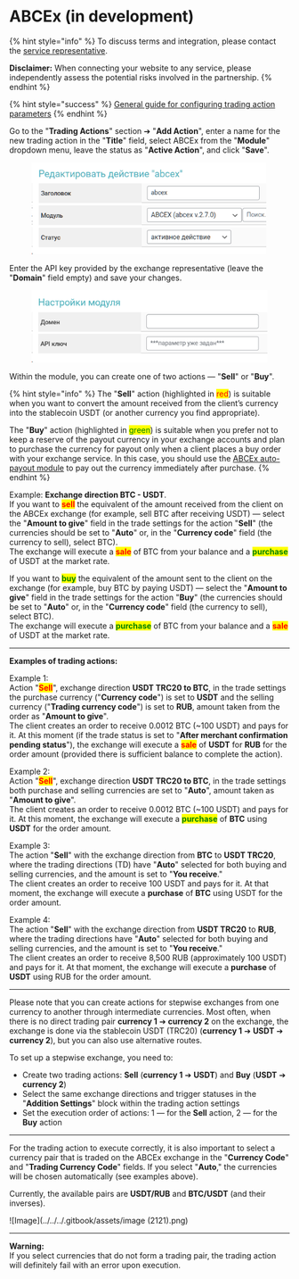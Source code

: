 # ABCEx (in development)

{% hint style="info" %}
To discuss terms and integration, please contact the [service representative](https://t.me/ABCEX_management).

**Disclaimer:** When connecting your website to any service, please independently assess the potential risks involved in the partnership.
{% endhint %}

{% hint style="success" %}
[General guide for configuring trading action parameters](https://premium.gitbook.io/main/osnovnye-nastroiki/modul-torgovye-deistviya/sozdanie-torgovogo-deistviya/parametry-torgovykh-deistvii)
{% endhint %}

Go to the "**Trading Actions**" section ➔ "**Add Action**", enter a name for the new trading action in the "**Title**" field, select ABCEx from the "**Module**" dropdown menu, leave the status as "**Active Action**", and click "**Save**".

<figure><img src="../../../.gitbook/assets/image (48).png" alt="" width="422"><figcaption></figcaption></figure>

Enter the API key provided by the exchange representative (leave the "**Domain**" field empty) and save your changes.

<figure><img src="../../../.gitbook/assets/image (45).png" alt=""><figcaption></figcaption></figure>

Within the module, you can create one of two actions — "**Sell**" or "**Buy**".

{% hint style="info" %}
The "**Sell**" action (highlighted in <mark style="color:red;">red</mark>) is suitable when you want to convert the amount received from the client’s currency into the stablecoin USDT (or another currency you find appropriate).

The "**Buy**" action (highlighted in <mark style="color:green;">green</mark>) is suitable when you prefer not to keep a reserve of the payout currency in your exchange accounts and plan to purchase the currency for payout only when a client places a buy order with your exchange service. In this case, you should use the [ABCEx auto-payout module](https://premium.gitbook.io/main/osnovnye-nastroiki/merchanty-i-avtovyplaty/avtovyplaty/abcex) to pay out the currency immediately after purchase.
{% endhint %}

Example: **Exchange direction BTC - USDT**.  
If you want to <mark style="color:red;">**sell**</mark> the equivalent of the amount received from the client on the ABCEx exchange (for example, sell BTC after receiving USDT) — select the "**Amount to give**" field in the trade settings for the action "**Sell**" (the currencies should be set to "**Auto**" or, in the "**Currency code**" field (the currency to sell), select BTC).  
The exchange will execute a <mark style="color:red;">**sale**</mark> of BTC from your balance and a <mark style="color:green;">**purchase**</mark> of USDT at the market rate.

If you want to <mark style="color:green;">**buy**</mark> the equivalent of the amount sent to the client on the exchange (for example, buy BTC by paying USDT) — select the "**Amount to give**" field in the trade settings for the action "**Buy**" (the currencies should be set to "**Auto**" or, in the "**Currency code**" field (the currency to sell), select BTC).  
The exchange will execute a <mark style="color:green;">**purchase**</mark> of BTC from your balance and a <mark style="color:red;">**sale**</mark> of USDT at the market rate.

---

**Examples of trading actions:**

Example 1:  
Action "<mark style="color:red;">**Sell**</mark>", exchange direction **USDT TRC20 to BTC**, in the trade settings the purchase currency ("**Currency code**") is set to **USDT** and the selling currency ("**Trading currency code**") is set to **RUB**, amount taken from the order as "**Amount to give**".  
The client creates an order to receive 0.0012 BTC (~100 USDT) and pays for it. At this moment (if the trade status is set to "**After merchant confirmation pending status**"), the exchange will execute a <mark style="color:red;">**sale**</mark> of **USDT** for **RUB** for the order amount (provided there is sufficient balance to complete the action).

Example 2:  
Action "<mark style="color:red;">**Sell**</mark>", exchange direction **USDT TRC20 to BTC**, in the trade settings both purchase and selling currencies are set to "**Auto**", amount taken as "**Amount to give**".  
The client creates an order to receive 0.0012 BTC (~100 USDT) and pays for it. At this moment, the exchange will execute a <mark style="color:green;">**purchase**</mark> of **BTC** using **USDT** for the order amount.

Example 3:  
The action "**Sell**" with the exchange direction from **BTC** to **USDT TRC20**, where the trading directions (TD) have "**Auto**" selected for both buying and selling currencies, and the amount is set to "**You receive**."  
The client creates an order to receive 100 USDT and pays for it. At that moment, the exchange will execute a **purchase** of **BTC** using USDT for the order amount.

Example 4:  
The action "**Sell**" with the exchange direction from **USDT TRC20** to **RUB**, where the trading directions have "**Auto**" selected for both buying and selling currencies, and the amount is set to "**You receive**."  
The client creates an order to receive 8,500 RUB (approximately 100 USDT) and pays for it. At that moment, the exchange will execute a **purchase** of **USDT** using RUB for the order amount.

---

Please note that you can create actions for stepwise exchanges from one currency to another through intermediate currencies. Most often, when there is no direct trading pair **currency 1** ➔ **currency 2** on the exchange, the exchange is done via the stablecoin USDT (TRC20) (**currency 1** ➔ **USDT** ➔ **currency 2**), but you can also use alternative routes.

To set up a stepwise exchange, you need to:

* Create two trading actions: **Sell** (**currency 1** ➔ **USDT**) and **Buy** (**USDT** ➔ **currency 2**)  
* Select the same exchange directions and trigger statuses in the "**Addition Settings**" block within the trading action settings  
* Set the execution order of actions: 1 — for the **Sell** action, 2 — for the **Buy** action

---

For the trading action to execute correctly, it is also important to select a currency pair that is traded on the ABCEx exchange in the "**Currency Code**" and "**Trading Currency Code**" fields. If you select "**Auto**," the currencies will be chosen automatically (see examples above).

Currently, the available pairs are **USDT/RUB** and **BTC/USDT** (and their inverses).

![Image](../../../.gitbook/assets/image (2121).png)

---

**Warning:**  
If you select currencies that do not form a trading pair, the trading action will definitely fail with an error upon execution.